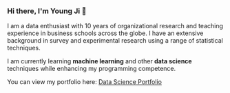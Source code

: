 ### Hi there, I'm Young Ji 👋

I am a data enthusiast with 10 years of organizational research and teaching experience in business schools across the globe. I have an extensive background in survey and experimental research using a range of statistical techniques. 

I am currently learning **machine learning** and other **data science** techniques while enhancing my programming competence.

You can view my portfolio here: [Data Science Portfolio](https://bloonsinthesky.github.io/)
